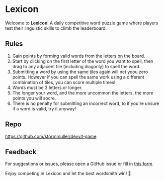# Lexicon

Welcome to **Lexicon**! A daily competitive word puzzle game where players test their linguistic skills to climb the leaderboard. 

## Rules
1. Gain points by forming valid words from the letters on the board.
2. Start by clicking on the first letter of the word you want to spell, then drag to any adjacent tile (including diagonly) to spell the word. 
3. Submitting a word by using the same tiles again will net yoou zero points. However if you can spell the same work using a different combination of tiles, you can score multiple times!
4. Words must be 3 letters or longer.
5. The longer your word, and the more uncommon the letters, the more points you will socre.
6. There is no penalty for submitting an incorrect word, to if you're unsure if a word is valid, try it anyway!

## Repo
https://github.com/stormmuller/devvit-game

## Feedback
For suggestions or issues, please open a GitHub issue or fill in [this form](https://docs.google.com/forms/d/e/1FAIpQLSeTKbh9i7mMIz5vmXJFIvV_sqXrbTqgpu297f3eMLqqBfMXuQ/viewform?usp=dialog).

Enjoy competing in Lexicon and let the best wordsmith win! 🚀
